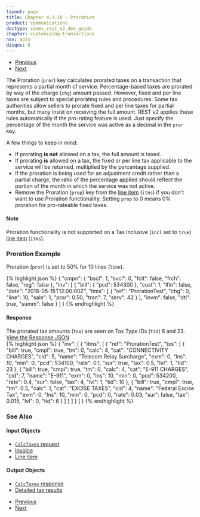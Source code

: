 ```yaml
---
layout: page
title: Chapter 4.3.10 - Proration
product: communications
doctype: comms_rest_v2_dev_guide
chapter: customizing-transactions
nav: apis
disqus: 0
---
```


<ul class="pager">
  <li class="previous"><a href="/communications/dev-guide_rest_v2/customizing-transactions/sample-transactions/private-line/"><i class="glyphicon glyphicon-chevron-left"></i>Previous</a></li>
  <li class="next"><a href="/communications/dev-guide_rest_v2/customizing-transactions/sample-transactions/transaction-information/">Next<i class="glyphicon glyphicon-chevron-right"></i></a></li>
</ul>

The Proration (<code>pror</code>) key calculates prorated taxes on a transaction that represents a partial month of service. Percentage-based taxes are prorated by way of the charge (<code>chg</code>) amount passed. However, fixed and per line taxes are subject to special prorating rules and procedures. Some tax authorities allow sellers to prorate fixed and per line taxes for partial months, but many insist on receiving the full amount. REST v2 applies these rules automatically if the pro-rating feature is used.  Just specify the percentage of the month the service was active as a decimal in the <code>pror</code> key.  

A few things to keep in mind:
<ul class="dev-guide-list">
    <li>If prorating <b>is not</b> allowed on a tax, the full amount is taxed.</li>
    <li>If prorating <b>is</b> allowed on a tax, the fixed or per line tax applicable to the service will be returned, multiplied by the percentage supplied.</li>
    <li>If the proration is being used for an adjustment credit rather than a partial charge, the ratio of the percentage applied should reflect the portion of the month in which the service was not active.</li>
    <li>Remove the Proration (<code>prop</code>) key from the <a class="dev-guide-link" href="/communications/dev-guide_rest_v2/reference/line-item"> line item</a> (<code>itms</code>) if you don't want to use Proration functionality.  Setting <code>prop</code> to 0 means 0% proration for pro-rateable fixed taxes.</li>
</ul>

<h4>Note</h4>
Proration functionality is not supported on a Tax Inclusive (<code>incl</code> set to <code>true</code>) <a class="dev-guide-link" href="/communications/dev-guide_rest_v2/reference/line-item/">line item</a> (<code>itms</code>).  

<h3>Proration Example</h3>
Proration (<code>pror</code>) is set to 50% for 10 lines (<code>line</code>).

{% highlight json %}
{
  "cmpn": {
    "bscl": 1,
    "svcl": 0,
    "fclt": false,
    "frch": false,
    "reg": false
  },
  "inv": [
    {
      "bill": {
        "pcd": 534300
      },
      "cust": 1,
      "lfln": false,
      "date": "2018-05-15T12:00:00Z",
      "itms": [
        {
          "ref": "ProrationTest",
          "chg": 0,
          "line": 10,
          "sale": 1,
          "pror": 0.50,
          "tran": 7,
          "serv": 42
        }
      ],
      "invm": false,
      "dtl": true,
      "summ": false
    }
  ]
}
{% endhighlight %}

<h4>Response</h4>
The prorated tax amounts (<code>tax</code>) are seen on Tax Type IDs (<code>tid</code>) 6 and 23.

<div class="panel-group">
  <a class="dev-guide-link" data-toggle="collapse" href="#collapse1">View the Response JSON</a>
  <div id="collapse1" class="panel-collapse collapse">
    <div class="panel-body">
{% highlight json %}
{
  "inv": [
    {
      "itms": [
        {
          "ref": "ProrationTest",
          "txs": [
            {
              "bill": true,
              "cmpl": true,
              "tm": 0,
              "calc": 4,
              "cat": "CONNECTIVITY CHARGES",
              "cid": 5,
              "name": "Telecom Relay Surcharge",
              "exm": 0,
              "lns": 10,
              "min": 0,
              "pcd": 534100,
              "rate": 0.1,
              "sur": true,
              "tax": 0.5,
              "lvl": 1,
              "tid": 23
            },
            {
              "bill": true,
              "cmpl": true,
              "tm": 0,
              "calc": 4,
              "cat": "E-911 CHARGES",
              "cid": 7,
              "name": "E-911",
              "exm": 0,
              "lns": 10,
              "min": 0,
              "pcd": 534200,
              "rate": 0.4,
              "sur": false,
              "tax": 4,
              "lvl": 1,
              "tid": 10
            },
            {
              "bill": true,
              "cmpl": true,
              "tm": 0.5,
              "calc": 1,
              "cat": "EXCISE TAXES",
              "cid": 4,
              "name": "Federal Excise Tax",
              "exm": 0,
              "lns": 10,
              "min": 0,
              "pcd": 0,
              "rate": 0.03,
              "sur": false,
              "tax": 0.015,
              "lvl": 0,
              "tid": 6
            }
          ]
        }
      ]
    }
  ]
}
{% endhighlight %}
    </div>
  </div>
</div>

<h3>See Also</h3>
<h4>Input Objects</h4>
<ul class="dev-guide-list">
  <li><a class="dev-guide-link" href="/communications/dev-guide_rest_v2/reference/calc-taxes-request/"><code>CalcTaxes</code> request</a></li>
  <li><a class="dev-guide-link" href="/communications/dev-guide_rest_v2/reference/invoice/">Invoice</a></li>
  <li><a class="dev-guide-link" href="/communications/dev-guide_rest_v2/reference/line-item/">Line item</a></li>
</ul>

<h4>Output Objects</h4>
<ul class="dev-guide-list">
  <li><a class="dev-guide-link" href="/communications/dev-guide_rest_v2/reference/calc-taxes-response/"><code>CalcTaxes</code> response</a></li>
  <li><a class="dev-guide-link" href="/communications/dev-guide_rest_v2/reference/detailed-tax-result/">Detailed tax results</a></li>
</ul>

<ul class="pager">
  <li class="previous"><a href="/communications/dev-guide_rest_v2/customizing-transactions/sample-transactions/private-line/"><i class="glyphicon glyphicon-chevron-left"></i>Previous</a></li>
  <li class="next"><a href="/communications/dev-guide_rest_v2/customizing-transactions/sample-transactions/transaction-information/">Next<i class="glyphicon glyphicon-chevron-right"></i></a></li>
</ul>